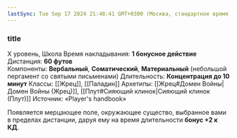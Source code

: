 ```yaml
---
lastSync: Tue Sep 17 2024 21:48:41 GMT+0300 (Москва, стандартное время)
---
```

### title
X уровень, Школа
Время накладывания: **1 бонусное действие**
Дистанция: **60 футов**
Компоненты: **Вербальный**, **Соматический**, **Материальный** (небольшой пергамент со святыми письменами)
Длительность: **Концентрация до 10 минут**
Классы: [[Жрец]], [[Паладин]]
Архетипы: [[Жрец#Домен Войны|Домен Войны (Жрец)]], [[Плут#Сияющий клинок|Сияющий клинок (Плут)]]
Источник: «Player's handbook»

Появляется мерцающее поле, окружающее существо, выбранное вами в пределах дистанции, даруя ему на время длительности **бонус +2 к КД**.